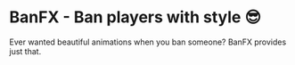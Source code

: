 # BanFX - Ban players with style 😎

Ever wanted beautiful animations when you ban someone? BanFX provides just that.
